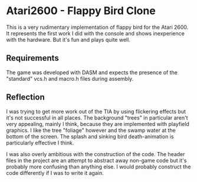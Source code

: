 # Atari2600 - Flappy Bird Clone

This is a very rudimentary implementation of flappy bird for the Atari 2600. It
represents the first work I did with the console and shows inexperience with
the hardware. But it's fun and plays quite well.

## Requirements

The game was developed with DASM and expects the presence of the "standard"
vcs.h and macro.h files during assembly.

## Reflection

I was trying to get more work out of the TIA by using flickering effects but
it's not successful in all places. The background "trees" in particular aren't
very appealing, mainly I think, because they are implemented with playfield
graphics. I like the tree "foliage" however and the swamp water at the bottom
of the screen. The splash and sinking bird death-animation is particularly
effective I think.

I was also overly ambitious with the construction of the code. The header files
in the project are an attempt to abstract away non-game code but it's probably
more confusing than anything else. I would probably construct the code
differently if I was to write it again.

